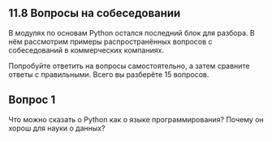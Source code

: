 ## 11.8 Вопросы на собеседовании
В модулях по основам Python остался последний блок для разбора. В нём рассмотрим примеры распространённых вопросов с собеседований в коммерческих компаниях. 

Попробуйте ответить на вопросы самостоятельно, а затем сравните ответы с правильными. Всего вы разберёте 15 вопросов.

## Вопрос 1
Что можно сказать о Python как о языке программирования? Почему он хорош для науки о данных?
